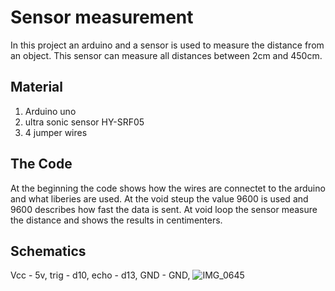 # Sensor measurement
In this project an arduino and a sensor is used to measure the distance from an object. This sensor can measure all distances between 2cm and 450cm. 
## Material
1. Arduino uno
2. ultra sonic sensor HY-SRF05
3. 4 jumper wires
## The Code
At the beginning the code shows how the wires are connectet to the arduino and what liberies are used. At the void steup the value 9600 is used and 9600 describes how fast the data is sent. At void loop the sensor measure the distance and shows the results in centimenters.
## Schematics
Vcc - 5v,
trig - d10,
echo - d13,
GND - GND,
![IMG_0645](https://user-images.githubusercontent.com/57347174/105398278-75354180-5c22-11eb-8bf8-aa8643669fe1.JPG)
